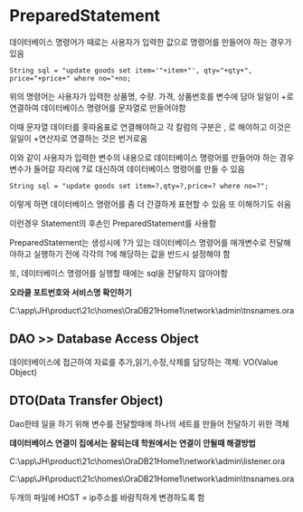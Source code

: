 # PreparedStatement

데이터베이스 명령어가 때로는 사용자가 입력한 값으로 명령어를 만들어야 하는 경우가 있음 

`String sql = "update goods set item='"+item+"', qty="+qty+", price="+price+" where no="+no;`

위의 명령어는 사용자가 입력한 상품명, 수량. 가격, 상품번호를 변수에 담아 일일이 +로 연결하여 데이터베이스 명령어를 문자열로 만들어야함

이때 문자열 데이터를 홋따옴표로 연결해야하고 각 칼럼의 구분은 , 로 해야하고 이것은 일일이 +연산자로 연결하는 것은 번거로움

이와 같이 사용자가 입력한 변수의 내용으로 데이터베이스 명령어를 만들어야 하는 경우 변수가 들어갈 자리에 ?로 대신하여 데이터베이스 명령어를 만들 수 있음 

`String sql = "update goods set item=?,qty=?,price=? where no=?";`

이렇게 하면 데이터베이스 명령어를 좀 더 간결하게 표현할 수 있음 또 이해하기도 쉬움

이런경우 Statement의 후손인 PreparedStatement를 사용함

PreparedStatement는 생성시에 ?가 있는 데이터베이스 명령어를 매개변수로 전달해야하고 실행하기 전에 각각의 ?에 해당하는 값을 반드시 설정해야 함 

또, 데이터베이스 명령어를 실행할 때에는 sql을 전달하지 않아야함 

**오라클 포트번호와 서비스명 확인하기**

C:\app\JH\product\21c\homes\OraDB21Home1\network\admin\tnsnames.ora

## DAO >> Database Access Object

데이터베이스에 접근하여 자료를 추가,읽기,수정,삭제를 담당하는 객체: VO(Value Object)

## DTO(Data Transfer Object) 

Dao한테 일을 하기 위해 변수를 전달할때에 하나의 세트를 만들어 전달하기 위한 객체

**데이터베이스 연결이 집에서는 잘되는데 학원에서는 연결이 안될때 해결방법**

C:\app\JH\product\21c\homes\OraDB21Home1\network\admin\listener.ora

C:\app\JH\product\21c\homes\OraDB21Home1\network\admin\tnsnames.ora

두개의 파일에 HOST = ip주소를 바람직하게 변경하도록 함
